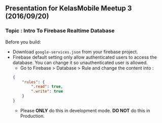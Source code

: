 ## Presentation for KelasMobile Meetup 3 (2016/09/20)
### Topic : Intro To Firebase Realtime Database

Before you build:
- Download `google-services.json` from your firebase project.
- Firebase default setting only allow authenticated users to access the database. You can change it so unauthenticated user is allowed.
    - Go to Firebase > Database > Rule and change the content into :
    ```json
    {
        "rules": {
            ".read": true,
            ".write": true
        }
    }
    ```
    - Please **ONLY** do this in development mode. **DO NOT** do this in Production.

